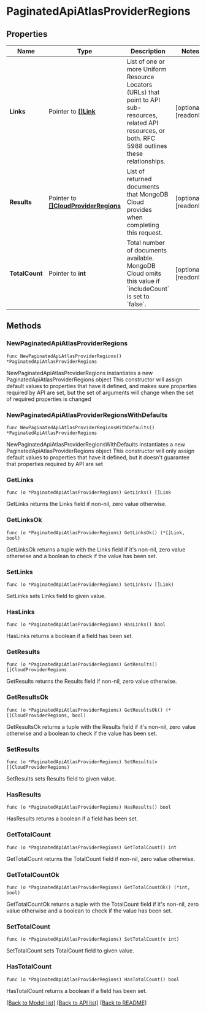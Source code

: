 # PaginatedApiAtlasProviderRegions

## Properties

Name | Type | Description | Notes
------------ | ------------- | ------------- | -------------
**Links** | Pointer to [**[]Link**](Link.md) | List of one or more Uniform Resource Locators (URLs) that point to API sub-resources, related API resources, or both. RFC 5988 outlines these relationships. | [optional] [readonly] 
**Results** | Pointer to [**[]CloudProviderRegions**](CloudProviderRegions.md) | List of returned documents that MongoDB Cloud provides when completing this request. | [optional] [readonly] 
**TotalCount** | Pointer to **int** | Total number of documents available. MongoDB Cloud omits this value if &#x60;includeCount&#x60; is set to &#x60;false&#x60;. | [optional] [readonly] 

## Methods

### NewPaginatedApiAtlasProviderRegions

`func NewPaginatedApiAtlasProviderRegions() *PaginatedApiAtlasProviderRegions`

NewPaginatedApiAtlasProviderRegions instantiates a new PaginatedApiAtlasProviderRegions object
This constructor will assign default values to properties that have it defined,
and makes sure properties required by API are set, but the set of arguments
will change when the set of required properties is changed

### NewPaginatedApiAtlasProviderRegionsWithDefaults

`func NewPaginatedApiAtlasProviderRegionsWithDefaults() *PaginatedApiAtlasProviderRegions`

NewPaginatedApiAtlasProviderRegionsWithDefaults instantiates a new PaginatedApiAtlasProviderRegions object
This constructor will only assign default values to properties that have it defined,
but it doesn't guarantee that properties required by API are set

### GetLinks

`func (o *PaginatedApiAtlasProviderRegions) GetLinks() []Link`

GetLinks returns the Links field if non-nil, zero value otherwise.

### GetLinksOk

`func (o *PaginatedApiAtlasProviderRegions) GetLinksOk() (*[]Link, bool)`

GetLinksOk returns a tuple with the Links field if it's non-nil, zero value otherwise
and a boolean to check if the value has been set.

### SetLinks

`func (o *PaginatedApiAtlasProviderRegions) SetLinks(v []Link)`

SetLinks sets Links field to given value.

### HasLinks

`func (o *PaginatedApiAtlasProviderRegions) HasLinks() bool`

HasLinks returns a boolean if a field has been set.
### GetResults

`func (o *PaginatedApiAtlasProviderRegions) GetResults() []CloudProviderRegions`

GetResults returns the Results field if non-nil, zero value otherwise.

### GetResultsOk

`func (o *PaginatedApiAtlasProviderRegions) GetResultsOk() (*[]CloudProviderRegions, bool)`

GetResultsOk returns a tuple with the Results field if it's non-nil, zero value otherwise
and a boolean to check if the value has been set.

### SetResults

`func (o *PaginatedApiAtlasProviderRegions) SetResults(v []CloudProviderRegions)`

SetResults sets Results field to given value.

### HasResults

`func (o *PaginatedApiAtlasProviderRegions) HasResults() bool`

HasResults returns a boolean if a field has been set.
### GetTotalCount

`func (o *PaginatedApiAtlasProviderRegions) GetTotalCount() int`

GetTotalCount returns the TotalCount field if non-nil, zero value otherwise.

### GetTotalCountOk

`func (o *PaginatedApiAtlasProviderRegions) GetTotalCountOk() (*int, bool)`

GetTotalCountOk returns a tuple with the TotalCount field if it's non-nil, zero value otherwise
and a boolean to check if the value has been set.

### SetTotalCount

`func (o *PaginatedApiAtlasProviderRegions) SetTotalCount(v int)`

SetTotalCount sets TotalCount field to given value.

### HasTotalCount

`func (o *PaginatedApiAtlasProviderRegions) HasTotalCount() bool`

HasTotalCount returns a boolean if a field has been set.

[[Back to Model list]](../README.md#documentation-for-models) [[Back to API list]](../README.md#documentation-for-api-endpoints) [[Back to README]](../README.md)


